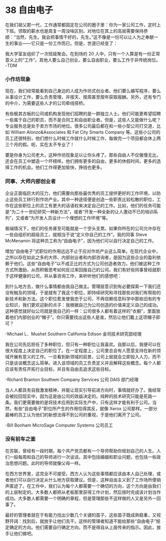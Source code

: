 # 38 自由电子

在我们祖父那一代，工作通常都固定在公司的圈子里：你为一家公司工作，定时上下班。领取的薪水也是周复一周没啥区别。对地位在其上的高层需要保持恭顺：“当然，先生。我会把事情干好的，先生。”这不像是一份可以让人为之奉献一生的事业——它只是一份工作而已。但是，世道已经变了：

我大学室友组织了一次班级聚会。在到场的 20 人中，只有一个人算是有一份正常意义上的“工作”。其他人要么自己创业，要么自由职业，要么工作于非传统岗位。 -TDM

### 小作坊现象



现在，我们经常能看到自己身边的人成为作坊式创业者。他们要么编写程序，要么从事设计工作，要么负责管理，并按天、按周甚至按年获取报酬。另外，还有专门的中介，为需要这些人才的公司牵线搭桥。

有些极其古板的公司或机构发现他们招聘的是一群独立人士。他们可能更希望招聘一些属于自己的职员，而不是合同工和自由职业者。但是，这些人又能做什么呢？专业服务总是处于卖方市场的地位。很多公司最后都在和一些小型公司打交道，比如 William Alonzo\&Associates 和 Fat City Smarts Company 等。这些小公司的员工还很特别，他们想什么时候工作就什么时候工作，每做完一个项目都会休上两三个月的假。呃，实在太不专业了！

要是你身为公司老大，这种作坊现象足以让你头疼了。那些自由人不仅傲慢无比，还会在员工中塑造一个坏榜样。他们拥有更多的自由，更多的休假时间，更多的选择工作的机会。他们工作得更加愉快，挣钱也更多。

### 同事、大师内部创业者



企业正面临巨大的压力，他们需要向那些最优秀的员工提供更好的工作环境，以防止这些员工转行到作坊产业。其中一种途径便是创造一些职责比较松散的职位，工作在这些职位上的员工有更大的话语权来决定自己的工作。比如，他们的任务可能是“为二十一世纪研究一种新方法”，或者“开发一种全新的让人激动不已的培训系列”，又或者“为开发人员设计一个埋想的工作环境”等。

极端情况下，他们的任务甚至可能就是一个空头支票。如果你所在的公司允许存在一些自组织的超级员工，就相当于说“定义你自己的工作”。我的同事 Steve McMenamin 将这种员工称为“自由电子”，因为他们可以自行决定自己的工作。

增加“自由电子”式职位的作用远远不止于应对作坊产业这么简单。在现代企业中，之所以存在如此之多的大师、内部创业者和内部咨询者，是因为这些企业的盈利依赖于他们。这些“自由电子”以不成正比的方式为公司创造者效力。他们被这种工作方式所激励，从而积极思考如何反过来回报自己的公司。我们有好些同事曾经就职于这样健康的公司，并从事咨询工作，来听听他们的感想吧：

到什么地方去，做什么事情都由我自己做主。管理层意识到有必要探索一下我们还没有触及的领域，于是就有了我这个职位，即持续研究和寻找那些对我们有帮助的新技术和新方法。这个职位愈发使我忠于公司，不再信赖信息科学中那些旧有的专业知识，我们更欢迎新的点子：我根据自己为公司创造的价值来定义自己的成功。这种感觉就好似公司就是我自己的一样：公司很多人都有着这样的“衣橱”，里面放着他们内部创业的“帽子”。你只需要找出这些人是谁，然后让他们戴上这项帽子即可？

\-Michael L．Mushet Southern Califomia Edison 金司技术研究部经理

我在公司先后担任了多种职位，但只有一种职位让我喜欢。自那以后，我便可以在很大程度上决定自己的职位了。在一定程度上，公司里总会有人愿意支持在新的领域开展有意义的工作。一旦看到新领域的前景，公司上层就会立即投入人力，而不只是谈谈概念这么简单。进入该领域的员工负责定义并且解释这些概念。每个人都应该有责任开拓行业目标，并且有自由去追求这些目标。

\-Richard Branton Southem Company Services 公司 DAIS 部门经理

当人人都具有自我激发精神，并能让现实引导前进方向时，事情就好办了。我经常会被拉回现实中，因为这是由公司的效益决定的。纯粹的技术研究只能是死路一条。我们更需要做的是将技术应用到实际生产中，只有这样才能有利于公司。当然，有些“自由电子”职位所产生的作用恰得其反，就像 Xerox 公司那样。一部分最棒的员工认为他们的新想法得不到公司的重视，于是他们离开了公司。

\-Bill Bonham MicroSage Computer Systems 公司员工

### 没有前车之鉴



在苏联，曾经有一段时期，每个共产党员都有一个导师帮助你规划自己的人生。人们一般每周和自己的导师进行一次谈话，其中包括婚姻和职业问题，也包括一些政治思想问题。此时的导师就像父母一样。

在西方世界里，这完全不可接受。西方人认为这些事情都应该由本人自己处理，或者他们可以自行决定从什么地方获取建议。但是，这种自由主义到了工作场所便销声匿迹了。在工作中，我们认为每个人都需要一个确切的方向，这个方向是由我们的上层制定的。大多数人都把从老板那里获得工作计划，然后按时完成该计划当作成功。大多数人都需要一个明确的章程，但是管理那些不这样做的人又是另外一回事了。

最好的管理者就在于有能力找出少数几个关键的苗子，这些苗子既成熟稳重，又视野开阔：找到后，就放手让他们去干。这样的管理者知道不能给那些“自由电子”规定确定的方向。他们需要自行确定方向，而不是得自从上层传来的指示。因此，放手让他们做吧。
